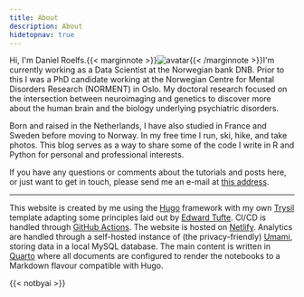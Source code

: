 ```yaml
---
title: About
description: About
hidetopnav: true
---
```



Hi, I'm Daniel Roelfs.{{< marginnote >}}![avatar](../../avatar.png){{< /marginnote >}}I'm currently working as a Data Scientist at the Norwegian bank DNB. Prior to this I was a PhD candidate working at the Norwegian Centre for Mental Disorders Research (NORMENT) in Oslo. My doctoral research focused on the intersection between neuroimaging and genetics to discover more about the human brain and the biology underlying psychiatric disorders.

Born and raised in the Netherlands, I have also studied in France and Sweden before moving to Norway. In my free time I run, ski, hike, and take photos. This blog serves as a way to share some of the code I write in R and Python for personal and professional interests.

If you have any questions or comments about the tutorials and posts here, or just want to get in touch, please send me an e-mail at [this address](mailto:answer_salt8f@icloud.com).

------------------------------------------------------------------------

This website is created by me using the [Hugo](https://gohugo.io) framework with my own [Trysil](https://danielroelfs.github.io/hugo-theme-trysil/) template adapting some principles laid out by [Edward Tufte](https://github.com/edwardtufte/tufte-css). CI/CD is handled through [GitHub Actions](https://github.com/features/actions). The website is hosted on [Netlify](https://www.netlify.com). Analytics are handled through a self-hosted instance of (the privacy-friendly) [Umami](https://umami.is), storing data in a local MySQL database. The main content is written in [Quarto](https://quarto.org) where all documents are configured to render the notebooks to a Markdown flavour compatible with Hugo.

{{< notbyai >}}
